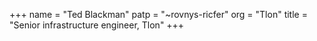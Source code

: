 +++
name = "Ted Blackman"
patp = "~rovnys-ricfer"
org = "Tlon"
title = "Senior infrastructure engineer, Tlon"
+++